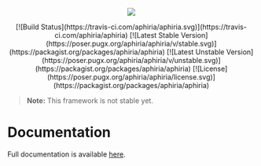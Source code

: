 <p align="center"><a href="https://www.aphiria.com" target="_blank" title="Aphiria"><img src="https://www.aphiria.com/images/aphiria-logo.png"></a></p>

<p align="center">
[![Build Status](https://travis-ci.com/aphiria/aphiria.svg)](https://travis-ci.com/aphiria/aphiria)
[![Latest Stable Version](https://poser.pugx.org/aphiria/aphiria/v/stable.svg)](https://packagist.org/packages/aphiria/aphiria)
[![Latest Unstable Version](https://poser.pugx.org/aphiria/aphiria/v/unstable.svg)](https://packagist.org/packages/aphiria/aphiria)
[![License](https://poser.pugx.org/aphiria/aphiria/license.svg)](https://packagist.org/packages/aphiria/aphiria)
</p>

> **Note:** This framework is not stable yet.

<h1>Documentation</h1>

Full documentation is available <a href="https://github.com/aphiria/docs" target="_blank">here</a>.
